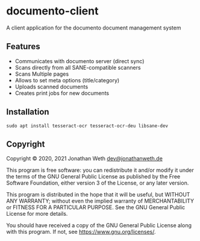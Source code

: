 # documento-client
A client application for the documento document management system

## Features
- Communicates with documento server (direct sync)
- Scans directly from all SANE-compatible scanners
- Scans Multiple pages
- Allows to set meta options (title/category)
- Uploads scanned documents
- Creates print jobs for new documents

## Installation

```
sudo apt install tesseract-ocr tesseract-ocr-deu libsane-dev
```

## Copyright

Copyright © 2020, 2021 Jonathan Weth <dev@jonathanweth.de>

This program is free software: you can redistribute it and/or modify
it under the terms of the GNU General Public License as published by
the Free Software Foundation, either version 3 of the License, or
any later version.

This program is distributed in the hope that it will be useful,
but WITHOUT ANY WARRANTY; without even the implied warranty of
MERCHANTABILITY or FITNESS FOR A PARTICULAR PURPOSE.  See the
GNU General Public License for more details.

You should have received a copy of the GNU General Public License
along with this program.  If not, see <https://www.gnu.org/licenses/>.
